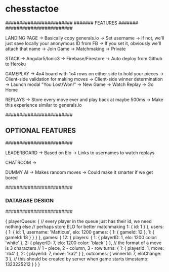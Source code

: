 # chesstactoe

########################
####### FEATURES #######
########################

LANDING PAGE
	-> Basically copy generals.io
	-> Set username
		-> If not, we'll just save locally your anonymous ID from FB
		-> If you set it, obviously we'll attach that name
	-> Join Game
		-> Matchmaking
		-> Private

STACK
	-> Angular5/Ionic3
	-> Firebase/Firestore
	-> Auto deploy from Github to Heroku

GAMEPLAY
	-> 4x4 board with 1x4 rows on either side to hold your pieces
	-> Client-side validation for making moves
	-> Client-side winner determination
	-> Launch modal "You Lost/Won!"
		-> New Game
		-> Watch Replay
		-> Go Home

REPLAYS
	-> Store every move ever and play back at maybe 500ms
		-> Make this experience similar to generals.io

########################
## OPTIONAL FEATURES ###
########################

LEADERBOARD
	-> Based on Elo
	-> Links to usernames to watch replays

CHATROOM
	-> 

DUMMY AI
	-> Makes random moves
	-> Could make it smarter if we get bored

########################
### DATABASE DESIGN ####
########################

{
	playerQueue: {
		// every player in the queue just has their id, we need nothing else
		// perhaps store ELO for better matchmaking
		1: {
			id: 1
		}
	},
	users: {
		1: {
			id: 1,
			username: 'Matticus',
			elo: 1200
			games: {
				1: {
					gameId: 12
				},
				1: {
					gameId: 18
				}
			}
		}
	},
	games: {
		12: {
			players: {
				1: {
					playerID: 1,
					elo: 1200
					color: 'white'
				},
				2: {
					playerID: 7,
					elo: 1200
					color: 'black'
				}
			},
			// the format of a move is 3 characters
			// 1 - piece, 2 - column, 3 - row
			turns: {
				1: {
					playerId: 1,
					move: 'rb4'
				},
				2: {
					playerId: 7,
					move: 'ka2'
				}
			},
			outcomes: {
				winnerId: 7,
				eloChange: 3
			},
			// this should be created by server when game starts
			timestamp: 1323225212
		}
	}
}
